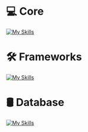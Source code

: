 
# 💻 Core
[![My Skills](https://skillicons.dev/icons?i=cs,java,go,react,js,ts&perline=3)](https://skillicons.dev)

# 🛠️ Frameworks
[![My Skills](https://skillicons.dev/icons?i=dotnet,spring,angular,react,nodejs,express&perline=3)](https://skillicons.dev)

# 🛢 Database
[![My Skills](https://skillicons.dev/icons?i=mysql,sqlite,mongodb,postgres,prisma,graphql&perline=3)](https://skillicons.dev)


